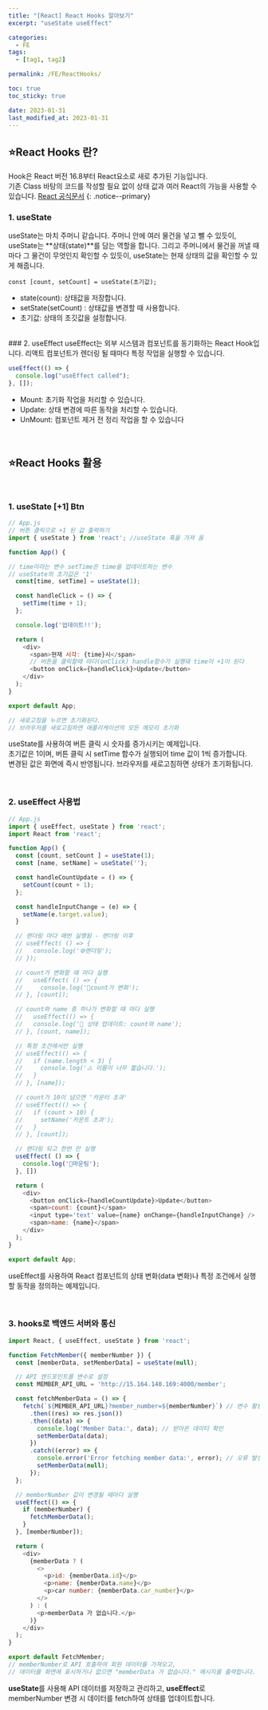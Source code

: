 ```yaml
---
title: "[React] React Hooks 알아보기"
excerpt: "useState useEffect"

categories:
  - FE
tags:
  - [tag1, tag2]

permalink: /FE/ReactHooks/

toc: true
toc_sticky: true

date: 2023-01-31
last_modified_at: 2023-01-31
---
```


## ⭐React Hooks 란?
Hook은 React 버전 16.8부터 React요소로 새로 추가된 기능입니다.  
기존 Class 바탕의 코드를 작성할 필요 없이 상태 값과 여러 React의 가능을 사용할 수 있습니다. [React 공식문서](https://ko.react.dev/learn)
{: .notice--primary}  

### 1. useState
useState는 마치 주머니 같습니다. 주머니 안에 여러 물건을 넣고 뺄 수 있듯이, useState는 **상태(state)**를 담는 역할을 합니다. 그리고 주머니에서 물건을 꺼낼 때마다 그 물건이 무엇인지 확인할 수 있듯이, useState는 현재 상태의 값을 확인할 수 있게 해줍니다.

`const [count, setCount] = useState(초기값);`

- state(count): 상태값을 저장합니다.  
- setState(setCount) : 상태값을 변경할 때 사용합니다.  
- 초기값: 상태의 초깃값을 설정합니다.  

<br>
### 2. useEffect
useEffect는 외부 시스템과 컴포넌트를 동기화하는 React Hook입니다.  
리액트 컴포넌트가 렌더링 될 때마다 특정 작업을 실행할 수 있습니다.

```javascript
useEffect(() => {
  console.log("useEffect called");
}, []);
``` 

- Mount: 초기화 작업을 처리할 수 있습니다.
- Update: 상태 변경에 따른 동작을 처리할 수 있습니다.
- UnMount: 컴포넌트 제거 전 정리 작업을 할 수 있습니다


<br>

## ⭐React Hooks 활용

<br>

### 1. useState [+1] Btn
```javascript
// App.js
// 버튼 클릭으로 +1 된 값 출력하기
import { useState } from 'react'; //useState 훅을 가져 옴

function App() {

// time이라는 변수 setTime은 time을 업데이트하는 변수
// useState의 초기값은 '1'
  const[time, setTime] = useState(1);

  const handleClick = () => {
    setTime(time + 1);
  };

  console.log('업데이트!!');

  return (
    <div>
      <span>현재 시각: {time}시</span>
      // 버튼을 클릭할때 마다(onClick) handle함수가 실행돼 time이 +1이 된다
      <button onClick={handleClick}>Update</button>
    </div>
  );
}

export default App;

// 새로고침을 누르면 초기화된다.
// 브라우저를 새로고침하면 애플리케이션의 모든 메모리 초기화
```
useState를 사용하여 버튼 클릭 시 숫자를 증가시키는 예제입니다.   
초기값은 1이며, 버튼 클릭 시 setTime 함수가 실행되어 time 값이 1씩 증가합니다.   
변경된 값은 화면에 즉시 반영됩니다. 브라우저를 새로고침하면 상태가 초기화됩니다.  

<br>

### 2. useEffect 사용법
```javascript
// App.js
import { useEffect, useState } from 'react';
import React from 'react';

function App() {
  const [count, setCount ] = useState(1);
  const [name, setName] = useState('');

  const handleCountUpdate = () => {
    setCount(count + 1);
  };

  const handleInputChange = (e) => {
    setName(e.target.value);
  }

  // 랜더링 마다 매번 실행됨 - 랜더링 이후
  // useEffect( () => {
  //   console.log('⚙️랜더링');
  // });

  // count가 변화할 때 마다 실행
  //   useEffect( () => {
  //     console.log('🚨count가 변화');
  // }, [count]);

  // count와 name 중 하나가 변화할 때 마다 실행
  //   useEffect(() => {
  //   console.log('🎯 상태 업데이트: count와 name');
  // }, [count, name]);

  // 특정 조건에서만 실행
  // useEffect(() => {
  //   if (name.length < 3) {
  //     console.log('⚠️ 이름이 너무 짧습니다.');
  //   }
  // }, [name]);

  // count가 10이 넘으면 '카운터 초과'
  // useEffect(() => {
  //   if (count > 10) {
  //     setName('카운트 초과');
  //   }
  // }, [count]);

  // 랜더링 되고 한번 만 실행
  useEffect( () => {
    console.log('🚀마운팅');
  }, [])

  return ( 
    <div>
      <button onClick={handleCountUpdate}>Update</button>
      <span>count: {count}</span>
      <input type='text' value={name} onChange={handleInputChange} />
      <span>name: {name}</span>
    </div>
  );
}

export default App;
```
useEffect를 사용하여 React 컴포넌트의 상태 변화(data 변화)나 특정 조건에서 실행할 동작을 정의하는 예제입니다.

<br>

### 3. hooks로 백엔드 서버와 통신
```javascript
import React, { useEffect, useState } from 'react';

function FetchMember({ memberNumber }) {
  const [memberData, setMemberData] = useState(null);

  // API 엔드포인트를 변수로 설정
  const MEMBER_API_URL = 'http://15.164.140.169:4000/member';

  const fetchMemberData = () => {
    fetch(`${MEMBER_API_URL}?member_number=${memberNumber}`) // 변수 활용
      .then((res) => res.json())
      .then((data) => {
        console.log('Member Data:', data); // 받아온 데이터 확인
        setMemberData(data);
      })
      .catch((error) => {
        console.error('Error fetching member data:', error); // 오류 발생 시 에러 출력
        setMemberData(null);
      });
  };

  // memberNumber 값이 변경될 때마다 실행
  useEffect(() => {
    if (memberNumber) {
      fetchMemberData();
    }
  }, [memberNumber]);

  return (
    <div>
      {memberData ? (
        <>
          <p>id: {memberData.id}</p>
          <p>name: {memberData.name}</p>
          <p>car number: {memberData.car_number}</p>
        </>
      ) : (
        <p>memberData 가 없습니다.</p>
      )}
    </div>
  );
}

export default FetchMember;
// memberNumber로 API 호출하여 회원 데이터를 가져오고, 
// 데이터를 화면에 표시하거나 없으면 "memberData 가 없습니다." 메시지를 출력합니다.  
```
**useState**를 사용해 API 데이터를 저장하고 관리하고, **useEffect**로 memberNumber 변경 시 데이터를 fetch하여 상태를 업데이트합니다.